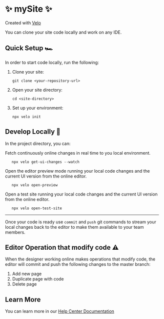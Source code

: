 # ✨ mySite ✨

Created with <a href="url">Velo</a>

You can clone your site code locally and work on any IDE.

## Quick Setup 🏎

In order to start code locally, run the following:

1. Clone your site:

       git clone <your-repository-url>
       
2. Open your site directory:

       cd <site-directory>
       
3. Set up your environment:

       npx velo init


## Develop Locally 📝

In the project directory, you can:

Fetch continuously online changes in real time to you local environment.

       npx velo get-ui-changes --watch
       
Open the editor preview mode running your local code changes and the current UI version from the online editor. 

       npx velo open-preview
       
Open a test site running your local code changes and the current UI version from the online editor. 

       npx velo open-test-site

<hr>

Once your code is ready use <code>commit</code> and <code>push</code> git commands to stream your local changes back to the editor to make them available to your team members.

## Editor Operation that modify code ⚠️

When the designer working online makes operations that modify code, the editor will commit and push the following changes to the master branch:
1. Add new page
2. Duplicate page with code
3. Delete page

## Learn More

You can learn more in our <a href="url">Help Center Documentation</a>

